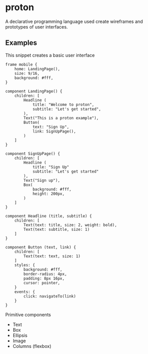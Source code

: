 # proton

A declarative programming language used create wireframes and prototypes of user interfaces.

## Examples

This snippet creates a basic user interface

```proton
frame mobile {
    home: LandingPage(),
    size: 9/16,
    background: #fff,
}

component LandingPage() {
    children: [
        Headline (
            title: "Welcome to proton",
            subtitle: "Let's get started",
        ),
        Text("This is a proton example"),
        Button(
            text: "Sign Up",
            link: SignUpPage(),
        )
    ]
}

component SignUpPage() {
    children: [
        Headline (
            title: "Sign Up"
            subtitle: "Let's get started"
        ),
        Text("Sign up"),
        Box(
            background: #fff,
            height: 200px,
        )
    ]
}

component Headline (title, subtitle) {
    children: [
        Text(text: title, size: 2, weight: bold),
        Text(text: subtitle, size: 1)
    ]
}

component Button (text, link) {
    children: [
        Text(text: text, size: 1)
    ]
    styles: {
        background: #fff,
        border-radius: 4px,
        padding: 8px 16px,
        cursor: pointer,
    }
    events: {
        click: navigateTo(link)
    }
}
```

Primitive components

-   Text
-   Box
-   Ellipsis
-   Image
-   Columns (flexbox)
